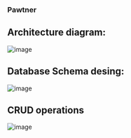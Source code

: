 ### Pawtner


## Architecture diagram:


![image](https://github.com/user-attachments/assets/67f9de41-f8fc-4f51-ab6f-51b5590e615d)


## Database Schema desing:

![image](https://github.com/user-attachments/assets/e5936586-21d6-4bef-9343-bf3d522390b0)

## CRUD operations

![image](https://github.com/user-attachments/assets/ebed464b-d31a-4168-b64b-f42c648a2b68)


